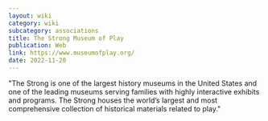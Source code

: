 ```yaml
---
layout: wiki
category: wiki
subcategory: associations
title: The Strong Museum of Play
publication: Web
link: https://www.museumofplay.org/
date: 2022-11-20
---
```


"The Strong is one of the largest history museums in the United States and one of the leading museums serving families with highly interactive exhibits and programs. The Strong houses the world’s largest and most comprehensive collection of historical materials related to play."
